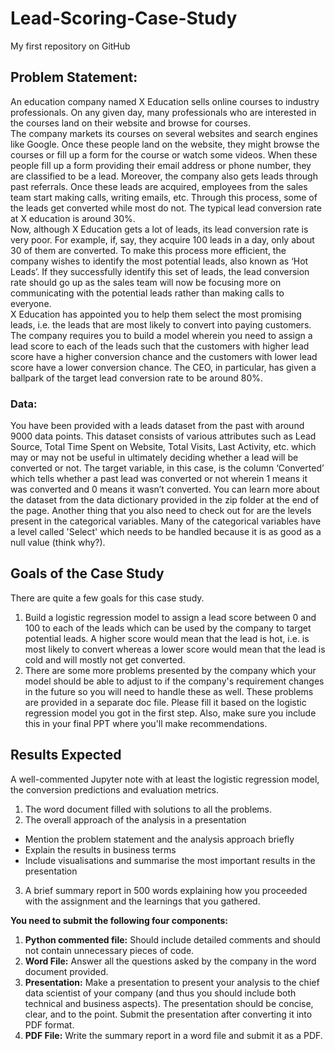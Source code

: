 # Lead-Scoring-Case-Study
My first repository on GitHub

## Problem Statement: <br>
An education company named X Education sells online courses to industry professionals. On any given day, many professionals who are interested in the courses land on their website and browse for courses. <br>
The company markets its courses on several websites and search engines like Google. Once these people land on the website, they might browse the courses or fill up a form for the course or watch some videos. When these people fill up a form providing their email address or phone number, they are classified to be a lead. Moreover, the company also gets leads through past referrals. Once these leads are acquired, employees from the sales team start making calls, writing emails, etc. Through this process, some of the leads get converted while most do not. The typical lead conversion rate at X education is around 30%. <br>
Now, although X Education gets a lot of leads, its lead conversion rate is very poor. For example, if, say, they acquire 100 leads in a day, only about 30 of them are converted. To make this process more efficient, the company wishes to identify the most potential leads, also known as ‘Hot Leads’. If they successfully identify this set of leads, the lead conversion rate should go up as the sales team will now be focusing more on communicating with the potential leads rather than making calls to everyone.<br>
X Education has appointed you to help them select the most promising leads, i.e. the leads that are most likely to convert into paying customers. The company requires you to build a model wherein you need to assign a lead score to each of the leads such that the customers with higher lead score have a higher conversion chance and the customers with lower lead score have a lower conversion chance. The CEO, in particular, has given a ballpark of the target lead conversion rate to be around 80%.<br>
### Data: <br>
You have been provided with a leads dataset from the past with around 9000 data points. This dataset consists of various attributes such as Lead Source, Total Time Spent on Website, Total Visits, Last Activity, etc. which may or may not be useful in ultimately deciding whether a lead will be converted or not. The target variable, in this case, is the column ‘Converted’ which tells whether a past lead was converted or not wherein 1 means it was converted and 0 means it wasn’t converted. You can learn more about the dataset from the data dictionary provided in the zip folder at the end of the page. Another thing that you also need to check out for are the levels present in the categorical variables. Many of the categorical variables have a level called 'Select' which needs to be handled because it is as good as a null value (think why?). <br>
## Goals of the Case Study <br>
There are quite a few goals for this case study.<br>
1. Build a logistic regression model to assign a lead score between 0 and 100 to each of the leads which can be used by the company to target potential leads. A higher score would mean that the lead is hot, i.e. is most likely to convert whereas a lower score would mean that the lead is cold and will mostly not get converted. <br>
2. There are some more problems presented by the company which your model should be able to adjust to if the company's requirement changes in the future so you will need to handle these as well. These problems are provided in a separate doc file. Please fill it based on the logistic regression model you got in the first step. Also, make sure you include this in your final PPT where you'll make recommendations. <br>
## Results Expected <br>
A well-commented Jupyter note with at least the logistic regression model, the conversion predictions and evaluation metrics.
1. The word document filled with solutions to all the problems. <br>
2. The overall approach of the analysis in a presentation <br>
- Mention the problem statement and the analysis approach briefly <br>
- Explain the results in business terms <br>
- Include visualisations and summarise the most important results in the presentation <br>
3. A brief summary report in 500 words explaining how you proceeded with the assignment and the learnings that you gathered. <br>
 

**You need to submit the following four components:** <br>

1. **Python commented file:** Should include detailed comments and should not contain unnecessary pieces of code. <br>
2. **Word File:** Answer all the questions asked by the company in the word document provided. <br>
3. **Presentation:**  Make a presentation to present your analysis to the chief data scientist of your company (and thus you should include both technical and business aspects). The presentation should be concise, clear, and to the point. Submit the presentation after converting it into PDF format. <br>
4. **PDF File:** Write the summary report in a word file and submit it as a PDF. <br>

